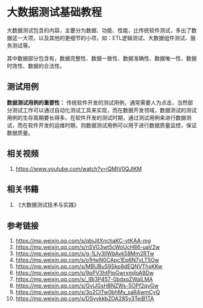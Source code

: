 # 大数据测试基础教程


大数据测试包含的内容，主要分为数据、功能、性能，比传统软件测试，多出了数据这一大项，以及其他的更细节的小项，如：ETL逻辑测试、大数据组件测试、服务测试等。

其中数据部分包含有，数据完整性、数据一致性、数据准确性、数据唯一性、数据时效性、数据的合法性。

## 测试用例

**数据测试用例的重要性：**
传统软件开发的测试用例，通常需要人为点击，当然部分测试工作可以通过自动化测试工具来实现，而在数据开发领域，数据测试的测试用例的生存周期要长得多。在软件开发的测试时期，通过测试用例来进行数据测试，而在软件开发的运维时期，则数据测试用例可以用于进行数据质量监控，保证数据质量。


## 相关视频
1. https://www.youtube.com/watch?v=iQMtV0QJlKM


## 相关书籍
1. 《大数据测试技术与实践》


## 参考链接
1. https://mp.weixin.qq.com/s/qbiJitXnchaKC-vtKAA-mg
2. https://mp.weixin.qq.com/s/nSVG3wt5cWoUcH86-uaV2w
3. https://mp.weixin.qq.com/s/g-1LIy3llWbAvk58Mm2RTw
4. https://mp.weixin.qq.com/s/o1HwN0CApc1Ep6N7vLT5Ow
5. https://mp.weixin.qq.com/s/MBUBuS9Skp8dEQNVThsKKw
6. https://mp.weixin.qq.com/s/9pPV3htPipGwrxmjloA9Dw
7. https://mp.weixin.qq.com/s/_IBj3P457-0bdxqZWalLMA
8. https://mp.weixin.qq.com/s/GvjJGsH8NZWs-5OPf2qvGw
9. https://mp.weixin.qq.com/s/3o2CITw0bhMv_saR4wmCyQ
10. https://mp.weixin.qq.com/s/DSvvkkbZOA285y3TejB1TA